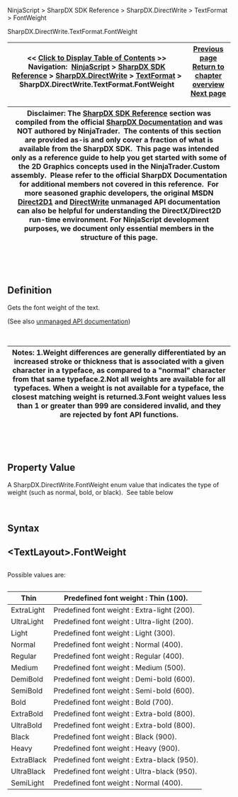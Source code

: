 ﻿


NinjaScript \> SharpDX SDK Reference \> SharpDX.DirectWrite \> TextFormat \> FontWeight






















SharpDX.DirectWrite.TextFormat.FontWeight







| \<\< [Click to Display Table of Contents](sharpdx_directwrite_textformat_fontweight.md) \>\> **Navigation:**     [NinjaScript](ninjascript.md) \> [SharpDX SDK Reference](sharpdx_sdk_reference.md) \> [SharpDX.DirectWrite](sharpdx_directwrite.md) \> [TextFormat](sharpdx_directwrite_textformat.md) \> SharpDX.DirectWrite.TextFormat.FontWeight | [Previous page](sharpdx_directwrite_textformat_fontstyle.md) [Return to chapter overview](sharpdx_directwrite_textformat.md) [Next page](sharpdx_directwrite_textformat_paragraphalignment.md) |
| --- | --- |













| Disclaimer: The [SharpDX SDK Reference](sharpdx_sdk_reference.md) section was compiled from the official [SharpDX Documentation](http://sharpdx.org/) and was NOT authored by NinjaTrader.  The contents of this section are provided as\-is and only cover a fraction of what is available from the SharpDX SDK.  This page was intended only as a reference guide to help you get started with some of the 2D Graphics concepts used in the NinjaTrader.Custom assembly.  Please refer to the official SharpDX Documentation for additional members not covered in this reference.  For more seasoned graphic developers, the original MSDN [Direct2D1](https://msdn.microsoft.com/en-us/library/windows/desktop/dd370990.aspx) and [DirectWrite](https://msdn.microsoft.com/en-us/library/windows/desktop/dd368038.aspx) unmanaged API documentation can also be helpful for understanding the DirectX/Direct2D run\-time environment. For NinjaScript development purposes, we document only essential members in the structure of this page. |
| --- |



 


 


## Definition


Gets the font weight of the text. 


(See also [unmanaged API documentation](https://msdn.microsoft.com/en-us/library/dd316652.aspx))


 




| Notes: 1\.Weight differences are generally differentiated by an increased stroke or thickness that is associated with a given character in a typeface, as compared to a "normal" character from that same typeface.2\.Not all weights are available for all typefaces. When a weight is not available for a typeface, the closest matching weight is returned.3\.Font weight values less than 1 or greater than 999 are considered invalid, and they are rejected by font API functions. |
| --- |



 


 


## Property Value


A SharpDX.DirectWrite.FontWeight enum value that indicates the type of weight (such as normal, bold, or black).  See table below


 


## Syntax


## \<TextLayout\>.FontWeight


## 


Possible values are:


## 




| Thin | Predefined font weight : Thin (100\). |
| --- | --- |
| ExtraLight | Predefined font weight : Extra\-light (200\). |
| UltraLight | Predefined font weight : Ultra\-light (200\). |
| Light | Predefined font weight : Light (300\). |
| Normal | Predefined font weight : Normal (400\). |
| Regular | Predefined font weight : Regular (400\). |
| Medium | Predefined font weight : Medium (500\). |
| DemiBold | Predefined font weight : Demi\-bold (600\). |
| SemiBold | Predefined font weight : Semi\-bold (600\). |
| Bold | Predefined font weight : Bold (700\). |
| ExtraBold | Predefined font weight : Extra\-bold (800\). |
| UltraBold | Predefined font weight : Extra\-bold (800\). |
| Black | Predefined font weight : Black (900\). |
| Heavy | Predefined font weight : Heavy (900\). |
| ExtraBlack | Predefined font weight : Extra\-black (950\). |
| UltraBlack | Predefined font weight : Ultra\-black (950\). |
| SemiLight | Predefined font weight : Normal (400\). |









